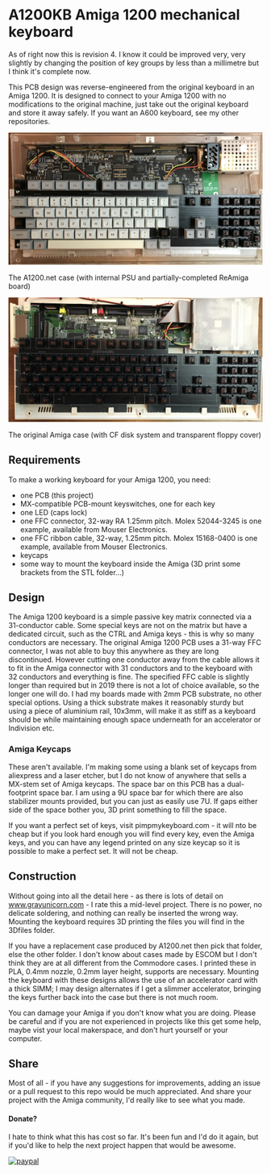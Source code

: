 # A1200KB Amiga 1200 mechanical keyboard

As of right now this is revision 4. I know it could be improved very, very slightly by changing the position of key groups by less than a millimetre but I think it's complete now. 

This PCB design was reverse-engineered from the original keyboard in an Amiga 1200. It is designed to connect to your Amiga 1200 with no modifications to the original machine, just take out the original keyboard and store it away safely. If you want an A600 keyboard, see my other repositories.

![PCB](images/A1200net.JPEG)

The A1200.net case (with internal PSU and partially-completed ReAmiga board)

![PCB](images/Original.JPEG)

The original Amiga case (with CF disk system and transparent floppy cover)

## Requirements
To make a working keyboard for your Amiga 1200, you need:

- one PCB (this project)
- MX-compatible PCB-mount keyswitches, one for each key
- one LED (caps lock)
- one FFC connector, 32-way RA 1.25mm pitch. Molex 52044-3245 is one example, available from Mouser Electronics.
- one FFC ribbon cable, 32-way, 1.25mm pitch. Molex 15168-0400 is one example, available from Mouser Electronics.
- keycaps
- some way to mount the keyboard inside the Amiga (3D print some brackets from the STL folder...)
 
## Design
The Amiga 1200 keyboard is a simple passive key matrix connected via a 31-conductor cable. Some special keys are not on the matrix but have a dedicated circuit, such as the CTRL and Amiga keys - this is why so many conductors are necessary. The original Amiga 1200 PCB uses a 31-way FFC connector, I was not able to buy this anywhere as they are long discontinued. However cutting one conductor away from the cable allows it to fit in the Amiga connector with 31 conductors and to the keyboard with 32 conductors and everything is fine. The specified FFC cable is slightly longer than required but in 2019 there is not  a lot of choice available, so the longer one will do. 
I had my boards made with 2mm PCB substrate, no other special options. Using a thick substrate makes it reasonably sturdy but using a piece of aluminium rail, 10x3mm, will make it as stiff as a keyboard should be while maintaining enough space underneath for an accelerator or Indivision etc.  

### Amiga Keycaps
These aren't available. I'm making some using a blank set of keycaps from aliexpress and a laser etcher, but I do not know of anywhere that sells a MX-stem set of Amiga keycaps. The space bar on this PCB has a dual-footprint space bar. I am using a 9U space bar for which there are also stabilizer mounts provided, but you can just as easily use 7U. If gaps either side of the space bother you, 3D print something to fill the space.

If you want a perfect set of keys, visit pimpmykeyboard.com - it will nto be cheap but if you look hard enough you will find every key, even the Amiga keys, and you can have any legend printed on any size keycap so it is possible to make a perfect set. It will not be cheap.

## Construction
Without going into all the detail here - as there is lots of detail on www.grayunicorn.com - I rate this a mid-level project. There is no power, no delicate soldering, and nothing can really be inserted the wrong way. Mounting the keyboard requires 3D printing the files you will find in the 3Dfiles folder.

If you have a replacement case produced by A1200.net then pick that folder, else the other folder. I don't know about cases made by ESCOM but I don't think they are at all different from the Commodore cases. I printed these in PLA, 0.4mm nozzle, 0.2mm layer height, supports are necessary. Mounting the keyboard with these designs allows the use of an accelerator card with a thick SIMM; I may design alternates if I get a slimmer accelerator, bringing the keys further back into the case but there is not much room.
 
You can damage your Amiga if you don't know what you are doing. Please be careful and if you are not experienced in projects like this get some help, maybe vist your local makerspace, and don't hurt yourself or your computer.

## Share
Most of all - if you have any suggestions for improvements, adding an issue or a pull request to this repo would be much appreciated. And share your project with the Amiga community, I'd really like to see what you made.

#### Donate?
I hate to think what this has cost so far. It's been fun and I'd do it again, but if you'd like to help the next project happen that would be awesome.

[![paypal](https://www.paypalobjects.com/en_US/i/btn/btn_donateCC_LG.gif)](https://www.paypal.me/grayunicorn)
